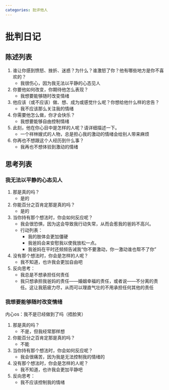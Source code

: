 ```yaml
---
categories: 批评他人
---
```


# 批判日记

## 陈述列表

1. 谁让你感到愤怒、挫折、迷惑？为什么？谁激怒了你？他有哪些地方是你不喜欢的？
    - 我很伤心，因为我无法以平静的心态见人
2. 你要他如何改变，你期待他怎么表现？
    - 我想要能够随时改变情绪
3. 他应该（或不应该）做、想、成为或感觉什么呢？你想给他什么样的忠告？
    - 我不应该那么关注我的情绪
4. 你需要他怎么做，你才会快乐？
    - 我想要能够自由控制情绪
5. 此刻，他在你心目中是怎样的人呢？请详细描述一下。
    - 一个祥林嫂式的人物，总是担心我的激动的情绪会给别人带来麻烦
6. 你再也不想跟这个人经历到什么事？
    - 我再也不想体验到激动的情绪

## 思考列表

### 我无法以平静的心态见人

1. 那是真的吗？
    - 是的
2. 你能百分之百肯定那是真的吗？
    - 是的
3. 当你持有那个想法时，你会如何反应呢？
    - 我会很恐惧，因为这会导致我行动失常，从而会惹我的爸妈不高兴。
    - 行动列表：
      - 我的肢体会更加僵硬
      - 我爸妈会来安慰我以使我放松一点。
      - 我爸妈在平时还频频告诫我“你不要激动，你一激动谁也帮不了你”
4. 没有那个想法时，你会是怎样的人呢？
    - 我不知道，也许我会更加自由吧
5. 反向思考：
    - 我总是不想承担任何责任
    - 我只想承担我爸妈的责任——婚姻幸福的责任，或者说——不分离的责任。这让我筋疲力尽，从而可以理直气壮的不用承担任何其他的责任

### 我想要能够随时改变情绪

内心os：我不是已经做到了吗（捂脸笑）

1. 那是真的吗？
    - 不是，但我经常那样想
2. 你能百分之百肯定那是真的吗？
    - 不能
3. 当你持有那个想法时，你会如何反应呢？
    - 我会很痛苦，因为我是无法控制我的情绪的
4. 没有那个想法时，你会是怎样的人呢？
    - 我不知道，也许我会更加平静吧
5. 反向思考：
    - 我不应该控制我的情绪

